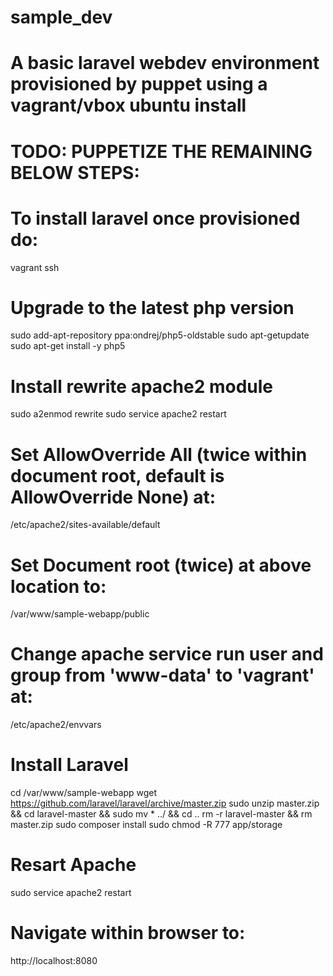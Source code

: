 # sample_dev

# A basic laravel webdev environment provisioned by puppet using a vagrant/vbox ubuntu install

# TODO: PUPPETIZE THE REMAINING BELOW STEPS: 
# To install laravel once provisioned do:

vagrant ssh

# Upgrade to the latest php version
sudo add-apt-repository ppa:ondrej/php5-oldstable
sudo apt-getupdate
sudo apt-get install -y php5

# Install rewrite apache2 module
sudo a2enmod rewrite
sudo service apache2 restart

# Set AllowOverride All (twice within document root, default is AllowOverride None) at:
/etc/apache2/sites-available/default

# Set Document root (twice) at above location to:
/var/www/sample-webapp/public

# Change apache service run user and group from 'www-data' to 'vagrant' at:
/etc/apache2/envvars

# Install Laravel
cd /var/www/sample-webapp
wget https://github.com/laravel/laravel/archive/master.zip
sudo unzip master.zip && cd laravel-master && sudo mv * ../ && cd ..
rm -r laravel-master && rm master.zip
sudo composer install
sudo chmod -R 777 app/storage

# Resart Apache
sudo service apache2 restart

# Navigate within browser to:
http://localhost:8080

